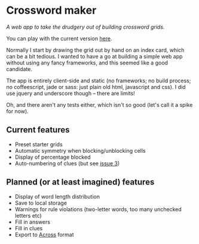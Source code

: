 # Crossword maker

_A web app to take the drudgery out of building crossword grids._

You can play with the current version [here](http://kerryb.github.io/crossword-maker/).

Normally I start by drawing the grid out by hand on an index card, which can be a bit tedious.
I wanted to have a go at building a simple web app without using any fancy frameworks, and this
seemed like a good candidate.

The app is entirely client-side and static (no frameworks; no build process; no coffeescript,
jade or sass: just plain old html, javascript and css). I did use jquery and underscore though
&ndash; there are limits!

Oh, and there aren't any tests either, which isn't so good (let's call it a spike for now).

## Current features

* Preset starter grids
* Automatic symmetry when blocking/unblocking cells
* Display of percentage blocked
* Auto-numbering of clues (but see [issue 3](https://github.com/kerryb/crossword-maker/issues/3))

## Planned (or at least imagined) features

* Display of word length distribution
* Save to local storage
* Warnings for rule violations (two-letter words, too many unchecked letters etc)
* Fill in answers
* Fill in clues
* Export to [Across](http://icrossword.com/publish/create.html) format
